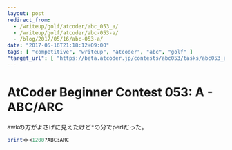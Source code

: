 ```yaml
---
layout: post
redirect_from:
  - /writeup/golf/atcoder/abc_053_a/
  - /writeup/golf/atcoder/abc-053-a/
  - /blog/2017/05/16/abc-053-a/
date: "2017-05-16T21:18:12+09:00"
tags: [ "competitive", "writeup", "atcoder", "abc", "golf" ]
"target_url": [ "https://beta.atcoder.jp/contests/abc053/tasks/abc053_a" ]
---
```


# AtCoder Beginner Contest 053: A - ABC/ARC

awkの方がよさげに見えたけど`"`の分でperlだった。

``` perl
print<><1200?ABC:ARC
```
